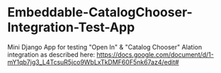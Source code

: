 # Embeddable-CatalogChooser-Integration-Test-App
Mini Django App for testing "Open In" &amp; "Catalog Chooser" Alation integration as described here: https://docs.google.com/document/d/1-mY1qb7jg3_L4TcsuR5jco9WbLxTkDMF60F5nk67az4/edit#
